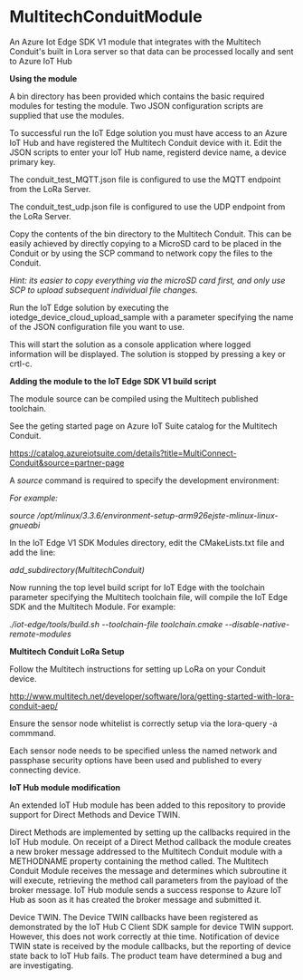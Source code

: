 # MultitechConduitModule
An Azure Iot Edge SDK V1 module that integrates with the Multitech Conduit's built in Lora server so that data can be processed locally and sent to Azure IoT Hub

<b>Using the module</b>

A bin directory has been provided which contains the basic required modules for testing the module. Two JSON configuration scripts are supplied that use the modules.

To successful run the IoT Edge solution you must have access to an Azure IoT Hub and have registered the Multitech Conduit device with it. Edit the JSON scripts to enter your IoT Hub name, registerd device name, a device primary key.

The conduit_test_MQTT.json file is configured to use the MQTT endpoint from the LoRa Server.

The conduit_test_udp.json file is configured to use the UDP endpoint from the LoRa Server.

Copy the contents of the bin directory to the Multitech Conduit. This can be easily achieved by directly copying to a MicroSD card to be placed in the Conduit or by using the SCP command to network copy the files to the Conduit.

<i>Hint: its easier to copy everything via the microSD card first, and only use SCP to upload subsequent individual file changes.</i>

Run the IoT Edge solution by executing the iotedge_device_cloud_upload_sample with a parameter specifying the name of the JSON configuration file you want to use.

This will start the solution as a console application where logged information will be displayed.
The solution is stopped by pressing a key or crtl-c.

<b>Adding the module to the IoT Edge SDK V1 build script</b>

The module source can be compiled using the Multitech published toolchain.

See the geting started page on Azure IoT Suite catalog for the Multitech Conduit.

https://catalog.azureiotsuite.com/details?title=MultiConnect-Conduit&source=partner-page

A <i>source</i> command is required to specify the development environment:

<i>For example:

source /opt/mlinux/3.3.6/environment-setup-arm926ejste-mlinux-linux-gnueabi
</i>

In the IoT Edge V1 SDK Modules directory, edit the CMakeLists.txt file and add the line:

<i>add_subdirectory(MultitechConduit)
</i>

Now running the top level build script for IoT Edge with the toolchain parameter specifying the Multitech toolchain file, will compile the IoT Edge SDK and the Multitech Module. For example:

<i>./iot-edge/tools/build.sh --toolchain-file toolchain.cmake --disable-native-remote-modules</i>

<b>Multitech Conduit LoRa Setup</b>

Follow the Multitech instructions for setting up LoRa on your Conduit device.

http://www.multitech.net/developer/software/lora/getting-started-with-lora-conduit-aep/

Ensure the sensor node whitelist is correctly setup via the lora-query -a commmand.

Each sensor node needs to be specified unless the named network and passphase security options have been used and published to every connecting device.

<b>IoT Hub module modification</b>

An extended IoT Hub module has been added to this repository to provide support for Direct Methods and Device TWIN. 

Direct Methods are implemented by setting up the callbacks required in the IoT Hub module. On receipt of a Direct Method callback the module creates a new broker message addressed to the Multitech Conduit module with a METHODNAME property containing the method called. The Multitech Conduit Module receives the message and determines which subroutine it will execute, retrieving the method call parameters from the payload of the broker message.
IoT Hub module sends a success response to Azure IoT Hub as soon as it has created the broker message and submitted it. 

Device TWIN. The Device TWIN callbacks have been registered as demonstrated by the IoT Hub C Client SDK sample for device TWIN support. However, this does not work correctly at thie time. Notification of device TWIN state is received by the module callbacks, but the reporting of device state back to IoT Hub fails. The product team have determined a bug and are investigating.
